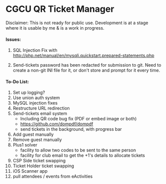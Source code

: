 # CGCU QR Ticket Manager

Disclaimer: This is not ready for public use. Development is at a stage where it is usable by me & is a work in progress.

#### Issues:
1. SQL Injection
Fix with http://php.net/manual/en/mysqli.quickstart.prepared-statements.php

2. Send-tickets password has been redacted for submission to git. Need to create a non-git INI file for it, or don't store and prompt for it every time.

#### To-Do List:
1. Set up logging?
2. Use union auth system
3. MySQL injection fixes
3. Restructure URL redirection
3. Send-tickets email system
    * Including QR code bug fix (PDF or embed image or both)
    * https://github.com/dompdf/dompdf
    * send tickets in the background, with progress bar
3. Add guest manually
3. Remove guest manually 
3. Plus1 solver
    * facility to allow two codes to be sent to the same person
    * facility for club email to get the +1's details to allocate tickets
3. CSP Side ticket swapping 
3. Ticket Holder ticket swapping
3. iOS Scanner app
3. pull attendees / events from eActivities 